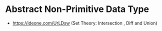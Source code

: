 # Abstract Non-Primitive Data Type

* https://ideone.com/UrLDsw (Set Theory: Intersection , Diff and Union)
